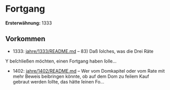 # Fortgang

**Ersterwähnung:** 1333

## Vorkommen
- 1333: [jahre/1333/README.md](../jahre/1333/README.md) – 83) Daß ſolches, was die Drei Räte

Y beſchließen möchten, einen Fortgang haben ſolle...
- 1402: [jahre/1402/README.md](../jahre/1402/README.md) – Wer vom Domkapitel oder vom Rate mit mehr
Beweis beibringen könnte, ob auf dem Dom zu feilem
Kauf gebraut werden ſollte, das hätte ſeinen Fo...

